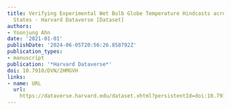 ```yaml
---
title: Verifying Experimental Wet Bulb Globe Temperature Hindcasts across the United
  States - Harvard Dataverse [Dataset]
authors:
- Yoonjung Ahn
date: '2021-01-01'
publishDate: '2024-06-05T20:56:26.858792Z'
publication_types:
- manuscript
publication: '*Harvard Dataverse*'
doi: 10.7910/DVN/2HMGVH
links:
- name: URL
  url: 
    https://dataverse.harvard.edu/dataset.xhtml?persistentId=doi:10.7910/DVN/2HMGVH&version=DRAFT
---
```

